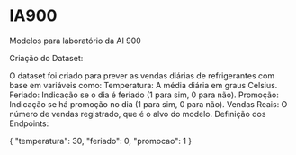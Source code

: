 # IA900
Modelos para laboratório da AI 900

Criação do Dataset:

O dataset foi criado para prever as vendas diárias de refrigerantes com base em variáveis como:
Temperatura: A média diária em graus Celsius.
Feriado: Indicação se o dia é feriado (1 para sim, 0 para não).
Promoção: Indicação se há promoção no dia (1 para sim, 0 para não).
Vendas Reais: O número de vendas registrado, que é o alvo do modelo.
Definição dos Endpoints:

{
  "temperatura": 30,
  "feriado": 0,
  "promocao": 1
}
